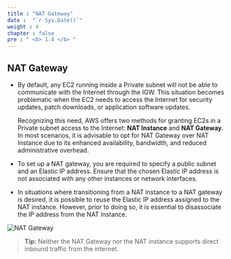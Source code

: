 ```yaml
---
title : "NAT Gateway"
date :  "`r Sys.Date()`" 
weight : 4 
chapter : false
pre : " <b> 1.4 </b> "
---
```


## NAT Gateway

- By default, any EC2 running inside a Private subnet will not be able to communicate with the Internet through the IGW. This situation becomes problematic when the EC2 needs to access the Internet for security updates, patch downloads, or application software updates.
  
   Recognizing this need, AWS offers two methods for granting EC2s in a Private subnet access to the Internet: **NAT Instance** and **NAT Gateway**. In most scenarios, it is advisable to opt for NAT Gateway over NAT Instance due to its enhanced availability, bandwidth, and reduced administrative overhead.

- To set up a NAT gateway, you are required to specify a public subnet and an Elastic IP address. Ensure that the chosen Elastic IP address is not associated with any other instances or network interfaces.
  
- In situations where transitioning from a NAT instance to a NAT gateway is desired, it is possible to reuse the Elastic IP address assigned to the NAT instance. However, prior to doing so, it is essential to disassociate the IP address from the NAT Instance.

![NAT Gateway](/images/1-Introduce/natgw4.png?featherlight=false&width=70pc)

> **Tip:** Neither the NAT Gateway nor the NAT instance supports direct inbound traffic from the internet.
